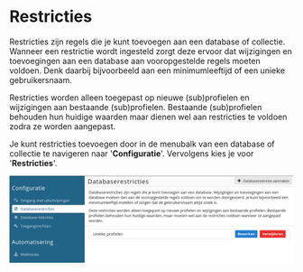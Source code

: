 # Restricties
Restricties zijn regels die je kunt toevoegen aan een database of collectie. Wanneer een restrictie wordt ingesteld zorgt deze ervoor dat wijzigingen en toevoegingen aan een database aan vooropgestelde regels moeten voldoen. Denk daarbij bijvoorbeeld aan een minimumleeftijd of een unieke gebruikersnaam.

Restricties worden alleen toegepast op nieuwe (sub)profielen en wijzigingen aan bestaande (sub)profielen. Bestaande (sub)profielen behouden hun huidige waarden maar dienen wel aan restricties te voldoen zodra ze worden aangepast.

Je kunt restricties toevoegen door in de menubalk van een database of collectie te navigeren naar '**Configuratie**'. Vervolgens kies je voor '**Restricties**'.

![Databaserestricties](../images/nl/Databaserestricties.png)
